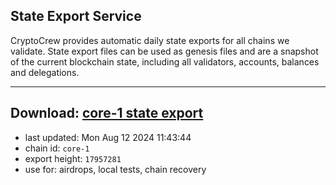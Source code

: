## State Export Service
CryptoCrew provides automatic daily state exports for all chains we validate. State export files can be used as genesis files and are a snapshot of the current blockchain state, including all validators, accounts, balances and delegations.

---
**Download: [core-1 state export](https://dl-eu2.ccvalidators.com/SERVICE/persistence/core-1_export_17957281.json)**
---

- last updated: Mon Aug 12 2024 11:43:44
- chain id: `core-1`
- export height: `17957281`
- use for: airdrops, local tests, chain recovery
